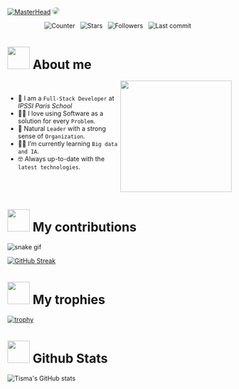 
<!-- Stats global -->

<style>
    .img-head {
        border-radius: 15px 
    }
</style>

[![MasterHead](https://i.imgur.com/D4zri5w.jpeg)](https://github.com/MatisAgr)
<img class="img-head" src="https://i.imgur.com/D4zri5w.jpeg"/>


<div align="center">
    <img src="https://komarev.com/ghpvc/?username=MatisAgr" alt="Counter"> &nbsp;
    <img src="https://img.shields.io/github/stars/MatisAgr?style=flat&logo=github" alt="Stars"/> &nbsp;
    <img src="https://img.shields.io/github/followers/MatisAgr?style=flat&logo=github" alt="Followers"/> &nbsp;
    <img src="https://img.shields.io/github/last-commit/MatisAgr/MatisAgr" alt="Last commit"/> &nbsp;
</div>

<h1>
    <picture>
        <img src = "https://media.tenor.com/chfzEVhXQloAAAAi/animated-man-running.gif" width = 50px>
    </picture> 
    About me 
</h1>

<picture> <img align="right" src="https://github.com/7oSkaaa/7oSkaaa/blob/main/Images/Right_Side.gif?raw=true" width = 250px></picture>

<br>

- :school: I am a `Full-Stack Developer` at *IPSSI Paris School*
- :technologist: I love using Software as a solution for every `Problem`.
- :moyai: Natural `Leader` with a strong sense of `Organization`.
- :student: I’m currently learning `Big data and IA`.
- :nerd_face: Always up-to-date with the `latest technologies`.
<br>
<br>


<h1>
    <picture>
        <img src = "https://i.pinimg.com/originals/c7/eb/a5/c7eba52aa8951003b993b17ee61a4fe6.gif" width = 50px>
    </picture> 
    My contributions 
</h1>


![snake gif](https://github.com/MatisAgr/MatisAgr/blob/output/github-contribution-grid-snake.gif)


[![GitHub Streak](https://github-readme-streak-stats.herokuapp.com?user=MatisAgr&theme=meta-dark&border_radius=15&card_width=1000)](https://git.io/streak-stats)

<h1>
    <picture>
        <img src = "https://i.giphy.com/Exc9GvjitUCPczepZe.webp" width = 50px>
    </picture> 
    My trophies 
</h1>

[![trophy](https://github-profile-trophy.vercel.app/?username=MatisAgr)](https://github.com/ryo-ma/github-profile-trophy)


<h1>
    <picture>
        <img src = "https://next3-assets.s3.amazonaws.com/activities/1321/backgrounds-1495419125-graphs_a4_72dpi.gif" width = 50px>
    </picture> 
    Github Stats 
</h1>

![Tisma's GitHub stats](https://github-readme-stats.vercel.app/api?username=MatisAgr&show=reviews,discussions_started,discussions_answered,prs_merged,prs_merged_percentage&show_icons=true&theme=transparent&border_radius=15)


